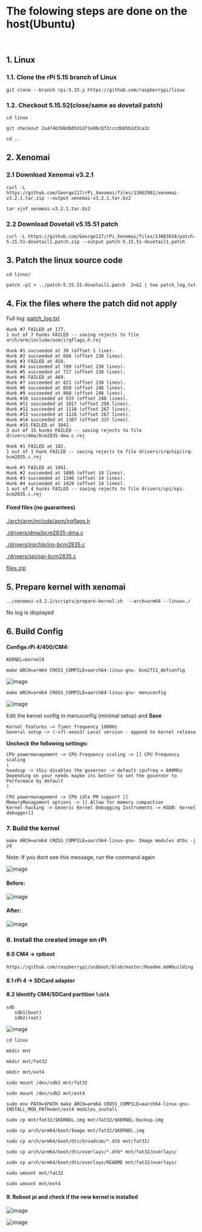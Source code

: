 # The folowing steps are done on the host(Ubuntu)
&nbsp;
&nbsp;
## 1. Linux
### 1.1. Clone the rPi 5.15 branch of Linux
```
git clone --branch rpi-5.15.y https://github.com/raspberrypi/linux
```

### 1.2. Checkout 5.15.52(close/same as dovetail patch)
```
cd linux
```
```
git checkout 2a4746398db05d1d71e00c8f2cccdb85b2d3ca3c 
```
```
cd ..
```

## 2. Xenomai

### 2.1 Download Xenomai v3.2.1

```
curl -L https://github.com/George117/rPi_Xenomai/files/13062981/xenomai-v3.2.1.tar.zip --output xenomai-v3.2.1.tar.bz2
```
```
tar xjvf xenomai-v3.2.1.tar.bz2
```

### 2.2 Download Dovetail v5.15.51 patch

```
curl -L https://github.com/George117/rPi_Xenomai/files/13063018/patch-5.15.51-dovetail1.patch.zip --output patch-5.15.51-dovetail1.patch
```

## 3. Patch the linux source code
```
cd linux/
```
```
patch -p1 < ../patch-5.15.51-dovetail1.patch  2>&1 | tee patch_log.txt
```

## 4. Fix the files where the patch did not apply
Full log: [patch_log.txt](assets/files/2/patch_log.txt)

```
Hunk #7 FAILED at 177.
1 out of 7 hunks FAILED -- saving rejects to file arch/arm/include/asm/irqflags.h.rej
```
```
Hunk #1 succeeded at 30 (offset 1 line).
Hunk #2 succeeded at 666 (offset 230 lines).
Hunk #3 FAILED at 458.
Hunk #4 succeeded at 709 (offset 238 lines).
Hunk #5 succeeded at 717 (offset 238 lines).
Hunk #6 FAILED at 489.
Hunk #7 succeeded at 821 (offset 238 lines).
Hunk #8 succeeded at 850 (offset 246 lines).
Hunk #9 succeeded at 860 (offset 246 lines).
Hunk #10 succeeded at 933 (offset 248 lines).
Hunk #11 succeeded at 1017 (offset 258 lines).
Hunk #12 succeeded at 1116 (offset 267 lines).
Hunk #13 succeeded at 1126 (offset 267 lines).
Hunk #14 succeeded at 1307 (offset 337 lines).
Hunk #15 FAILED at 1042.
3 out of 15 hunks FAILED -- saving rejects to file drivers/dma/bcm2835-dma.c.rej
```
```
Hunk #1 FAILED at 102.
1 out of 1 hunk FAILED -- saving rejects to file drivers/irqchip/irq-bcm2835.c.rej
```

```
Hunk #1 FAILED at 1041.
Hunk #2 succeeded at 1080 (offset 14 lines).
Hunk #3 succeeded at 1346 (offset 14 lines).
Hunk #4 succeeded at 1429 (offset 14 lines).
1 out of 4 hunks FAILED -- saving rejects to file drivers/spi/spi-bcm2835.c.rej
```

#### Fixed files (no guarantees)

[./arch/arm/include/asm/irqflags.h](assets/files/2/irqflags.h)

[./drivers/dma/bcm2835-dma.c](assets/files/2/bcm2835-dma.c)

[./drivers/irqchip/irq-bcm2835.c](assets/files/2/irq-bcm2835.c)

[./drivers/spi/spi-bcm2835.c](assets/files/2/spi-bcm2835.c)

[files.zip](assets/files/2/files.zip)

## 5. Prepare kernel with xenomai
```
../xenomai-v3.2.1/scripts/prepare-kernel.sh  --arch=arm64 --linux=./
```

No log is displayed

## 6. Build Config
#### Configs rPi 4/400/CM4:
```
KERNEL=kernel8
```
```
make ARCH=arm64 CROSS_COMPILE=aarch64-linux-gnu- bcm2711_defconfig
```
![image](assets/images/2/defconfig.png)

```
make ARCH=arm64 CROSS_COMPILE=aarch64-linux-gnu- menuconfig
```

![image](assets/images/2/menuconfig.png)

Edit the kernel config in menuconfig (minimal setup) and **Save**
```
Kernel features —> Timer frequency 1000Hz
General setup —> (-v7l-xeno3) Local version - append to kernel release
```

**Uncheck the following settings:**

```
CPU powermanagement –> CPU Frequency scaling –> [] CPU Frequency scaling  
(
headsup -> this disables the governor -> default cpufreq = 600Mhz
Depending on your needs maybe its better to set the governor to Performace by default
)

CPU powermanagement –> CPU idle PM support []
MemoryManagament options -> [] Allow for memory compaction
Kernel hacking -> Generic Kernel Debugging Instruments -> KGDB: kernel debugger[]
```

### 7. Build the kernel
```
make ARCH=arm64 CROSS_COMPILE=aarch64-linux-gnu- Image modules dtbs -j 24
```
Note: If you dont see this message, run the command again

![image](assets/images/2/image.png)


#### Before:

![image](assets/images/2/before_zimage.png)

#### After:

![image](assets/images/2/after_zimage.png)

### 8. Install the created image on rPi
#### 8.0 CM4 -> rpiboot 
```
https://github.com/raspberrypi/usbboot/blob/master/Readme.md#building
```

#### 8.1 rPi 4 -> SDCard adapter

#### 8.2 Identify CM4/SDCard partition ``lsblk``
```
sdb
   sdb1(boot)
   sdb2(root)
```

![image](assets/images/2/sd_card_ident.png)

```
cd linux
```
```
mkdir mnt
```
```
mkdir mnt/fat32
```
```
mkdir mnt/ext4
```
```
sudo mount /dev/sdb1 mnt/fat32
```
```
sudo mount /dev/sdb2 mnt/ext4
```
```
sudo env PATH=$PATH make ARCH=arm64 CROSS_COMPILE=aarch64-linux-gnu- INSTALL_MOD_PATH=mnt/ext4 modules_install
```
```
sudo cp mnt/fat32/$KERNEL.img mnt/fat32/$KERNEL-backup.img
```
```
sudo cp arch/arm64/boot/Image mnt/fat32/$KERNEL.img
```
```
sudo cp arch/arm64/boot/dts/broadcom/*.dtb mnt/fat32/
```
```
sudo cp arch/arm64/boot/dts/overlays/*.dtb* mnt/fat32/overlays/
```
```
sudo cp arch/arm64/boot/dts/overlays/README mnt/fat32/overlays/
```
```
sudo umount mnt/fat32
```
```
sudo umount mnt/ext4
```

#### 9. Reboot pi and check if the new kernel is installed 

![image](assets/images/2/patched_kernel.png)

![image](assets/images/2/cobalt_on_patched_kernel.png)
